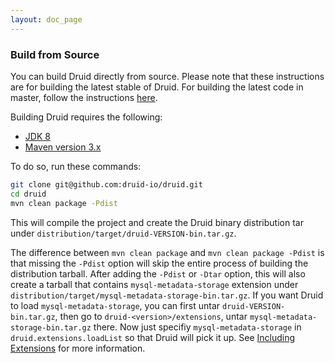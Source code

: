 ```yaml
---
layout: doc_page
---
```


### Build from Source

You can build Druid directly from source. Please note that these instructions are for building the latest stable of Druid. 
For building the latest code in master, follow the instructions [here](https://github.com/druid-io/druid/blob/master/docs/content/development/build.md).

Building Druid requires the following:
- [JDK 8](http://www.oracle.com/technetwork/java/javase/downloads/jdk8-downloads-2133151.html)
- [Maven version 3.x](http://maven.apache.org/download.cgi)

To do so, run these commands:

```bash
git clone git@github.com:druid-io/druid.git
cd druid
mvn clean package -Pdist
```

This will compile the project and create the Druid binary distribution tar under
`distribution/target/druid-VERSION-bin.tar.gz`.

The difference between `mvn clean package` and `mvn clean package -Pdist` is that 
missing the `-Pdist` option will skip the entire process of building the distribution tarball.
After adding the `-Pdist` or `-Dtar` option, this will also create a tarball that contains `mysql-metadata-storage` extension under 
`distribution/target/mysql-metadata-storage-bin.tar.gz`. If you want Druid to load `mysql-metadata-storage`, you can 
first untar `druid-VERSION-bin.tar.gz`, then go to ```druid-<version>/extensions```, untar `mysql-metadata-storage-bin.tar.gz` 
there. Now just specifiy `mysql-metadata-storage` in `druid.extensions.loadList` so that Druid will pick it up. 
See [Including Extensions](../operations/including-extensions.html) for more information.
